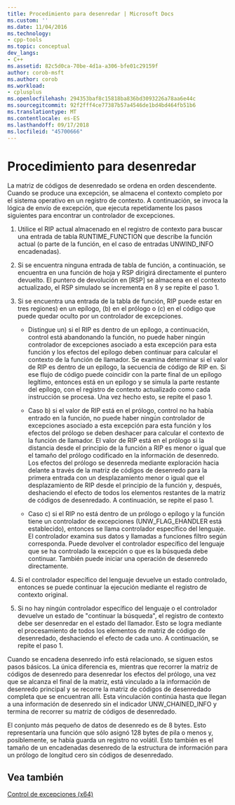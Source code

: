 ```yaml
---
title: Procedimiento para desenredar | Microsoft Docs
ms.custom: ''
ms.date: 11/04/2016
ms.technology:
- cpp-tools
ms.topic: conceptual
dev_langs:
- C++
ms.assetid: 82c5d0ca-70be-4d1a-a306-bfe01c29159f
author: corob-msft
ms.author: corob
ms.workload:
- cplusplus
ms.openlocfilehash: 294353baf8c15818ba836bd3093226a78aa6e44c
ms.sourcegitcommit: 92f2fff4ce77387b57a4546de1bd4bd464fb51b6
ms.translationtype: MT
ms.contentlocale: es-ES
ms.lasthandoff: 09/17/2018
ms.locfileid: "45700666"
---
```

# <a name="unwind-procedure"></a>Procedimiento para desenredar

La matriz de códigos de desenredado se ordena en orden descendente. Cuando se produce una excepción, se almacena el contexto completo por el sistema operativo en un registro de contexto. A continuación, se invoca la lógica de envío de excepción, que ejecuta repetidamente los pasos siguientes para encontrar un controlador de excepciones.

1. Utilice el RIP actual almacenado en el registro de contexto para buscar una entrada de tabla RUNTIME_FUNCTION que describe la función actual (o parte de la función, en el caso de entradas UNWIND_INFO encadenadas).

1. Si se encuentra ninguna entrada de tabla de función, a continuación, se encuentra en una función de hoja y RSP dirigirá directamente el puntero devuelto. El puntero de devolución en [RSP] se almacena en el contexto actualizado, el RSP simulado se incrementa en 8 y se repite el paso 1.

1. Si se encuentra una entrada de la tabla de función, RIP puede estar en tres regiones) en un epílogo, (b) en el prólogo o (c) en el código que puede quedar oculto por un controlador de excepciones.

   - Distingue un) si el RIP es dentro de un epílogo, a continuación, control está abandonando la función, no puede haber ningún controlador de excepciones asociado a esta excepción para esta función y los efectos del epílogo deben continuar para calcular el contexto de la función de llamador. Se examina determinar si el valor de RIP es dentro de un epílogo, la secuencia de código de RIP en. Si ese flujo de código puede coincidir con la parte final de un epílogo legítimo, entonces está en un epílogo y se simula la parte restante del epílogo, con el registro de contexto actualizado como cada instrucción se procesa. Una vez hecho esto, se repite el paso 1.

   - Caso b) si el valor de RIP está en el prólogo, control no ha había entrado en la función, no puede haber ningún controlador de excepciones asociado a esta excepción para esta función y los efectos del prólogo se deben deshacer para calcular el contexto de la función de llamador. El valor de RIP está en el prólogo si la distancia desde el principio de la función a RIP es menor o igual que el tamaño del prólogo codificado en la información de desenredo. Los efectos del prólogo se desenreda mediante exploración hacia delante a través de la matriz de códigos de desenredo para la primera entrada con un desplazamiento menor o igual que el desplazamiento de RIP desde el principio de la función y, después, deshaciendo el efecto de todos los elementos restantes de la matriz de códigos de desenredado. A continuación, se repite el paso 1.

   - Caso c) si el RIP no está dentro de un prólogo o epílogo y la función tiene un controlador de excepciones (UNW_FLAG_EHANDLER está establecido), entonces se llama controlador específico del lenguaje. El controlador examina sus datos y llamadas a funciones filtro según corresponda. Puede devolver el controlador específico del lenguaje que se ha controlado la excepción o que es la búsqueda debe continuar. También puede iniciar una operación de desenredo directamente.

1. Si el controlador específico del lenguaje devuelve un estado controlado, entonces se puede continuar la ejecución mediante el registro de contexto original.

1. Si no hay ningún controlador específico del lenguaje o el controlador devuelve un estado de "continuar la búsqueda", el registro de contexto debe ser desenredar en el estado del llamador. Esto se logra mediante el procesamiento de todos los elementos de matriz de código de desenredado, deshaciendo el efecto de cada uno. A continuación, se repite el paso 1.

Cuando se encadena desenredo info está relacionado, se siguen estos pasos básicos. La única diferencia es, mientras que recorrer la matriz de códigos de desenredo para desenredar los efectos del prólogo, una vez que se alcanza el final de la matriz, está vinculado a la información de desenredo principal y se recorre la matriz de códigos de desenredado completa que se encuentran allí. Esta vinculación continúa hasta que llegan a una información de desenredo sin el indicador UNW_CHAINED_INFO y termina de recorrer su matriz de códigos de desenredado.

El conjunto más pequeño de datos de desenredo es de 8 bytes. Esto representaría una función que sólo asignó 128 bytes de pila o menos y, posiblemente, se había guarda un registro no volátil. Esto también es el tamaño de un encadenadas desenredo de la estructura de información para un prólogo de longitud cero sin códigos de desenredado.

## <a name="see-also"></a>Vea también

[Control de excepciones (x64)](../build/exception-handling-x64.md)